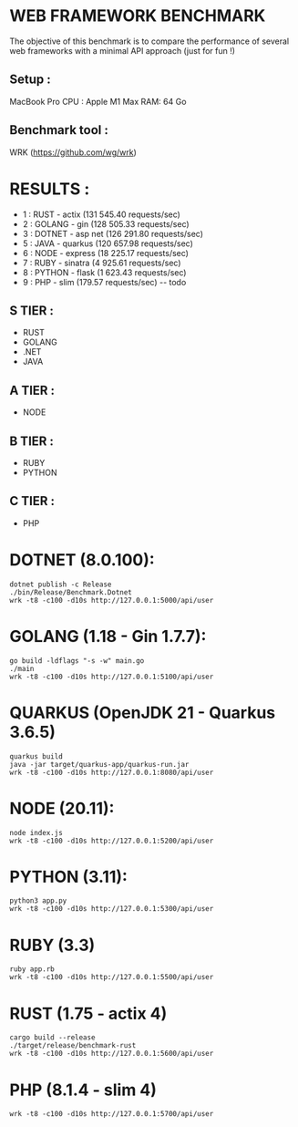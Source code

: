 WEB FRAMEWORK BENCHMARK
=======================

The objective of this benchmark is to compare the performance of several web frameworks with a minimal API approach (just for fun !)

Setup : 
-------

MacBook Pro 
CPU : Apple M1 Max
RAM: 64 Go

Benchmark tool : 
----------------

WRK (https://github.com/wg/wrk)

RESULTS :
=========

* 1 : RUST - actix        (131 545.40 requests/sec)
* 2 : GOLANG - gin        (128 505.33 requests/sec)
* 3 : DOTNET - asp net    (126 291.80 requests/sec)
* 5 : JAVA - quarkus      (120 657.98 requests/sec)
* 6 : NODE - express      (18 225.17 requests/sec)
* 7 : RUBY - sinatra      (4 925.61 requests/sec)
* 8 : PYTHON - flask      (1 623.43 requests/sec)
* 9 : PHP - slim          (179.57 requests/sec) -- todo

S TIER :
--------

* RUST
* GOLANG
* .NET
* JAVA

A TIER :
--------

* NODE

B TIER :
--------

* RUBY
* PYTHON

C TIER : 
--------

* PHP

DOTNET (8.0.100):
=================
    dotnet publish -c Release
    ./bin/Release/Benchmark.Dotnet
    wrk -t8 -c100 -d10s http://127.0.0.1:5000/api/user

GOLANG (1.18 - Gin 1.7.7):
==========================
    go build -ldflags "-s -w" main.go
    ./main
    wrk -t8 -c100 -d10s http://127.0.0.1:5100/api/user

QUARKUS (OpenJDK 21 - Quarkus 3.6.5)
===============
    quarkus build
    java -jar target/quarkus-app/quarkus-run.jar
    wrk -t8 -c100 -d10s http://127.0.0.1:8080/api/user

NODE (20.11):
===============
    node index.js
    wrk -t8 -c100 -d10s http://127.0.0.1:5200/api/user

PYTHON (3.11):
========
    python3 app.py
    wrk -t8 -c100 -d10s http://127.0.0.1:5300/api/user

RUBY (3.3)
==========
    ruby app.rb
    wrk -t8 -c100 -d10s http://127.0.0.1:5500/api/user

RUST (1.75 - actix 4)
==========
    cargo build --release
    ./target/release/benchmark-rust
    wrk -t8 -c100 -d10s http://127.0.0.1:5600/api/user

PHP (8.1.4 - slim 4)
==========

    wrk -t8 -c100 -d10s http://127.0.0.1:5700/api/user
